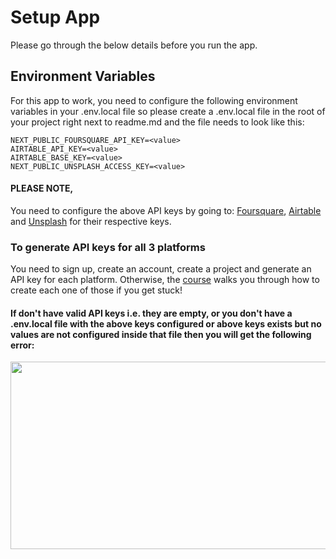 # Setup App

Please go through the below details before you run the app.

## Environment Variables

For this app to work, you need to configure the following environment variables in your .env.local file so please create a .env.local file in the root of your project right next to readme.md and the file needs to look like this:

```
NEXT_PUBLIC_FOURSQUARE_API_KEY=<value>
AIRTABLE_API_KEY=<value>
AIRTABLE_BASE_KEY=<value>
NEXT_PUBLIC_UNSPLASH_ACCESS_KEY=<value>
```

#### PLEASE NOTE, 
You need to configure the above API keys by going to: 
[Foursquare](https://foursquare.com/), 
[Airtable](https://www.airtable.com/) and 
[Unsplash](https://unsplash.com/) for their respective keys. 


### To generate API keys for all 3 platforms

You need to sign up, create an account, create a project and generate an API key for each platform. Otherwise, the [course](https://bit.ly/3nRIsbi) walks you through how to create each one of those if you get stuck!

#### If don't have valid API keys i.e. they are empty, or you don't have a .env.local file with the above keys configured or above keys exists but no values are not configured inside that file then you will get the following error:
<img src="https://res.cloudinary.com/dkfnd7xy7/image/upload/v1659022098/Screen_Shot_2022-07-28_at_11.27.20_AM_l5apuq.png" width="600px" height="300px" />

